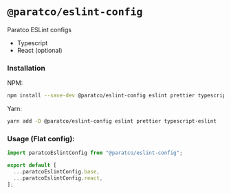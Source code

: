 # `@paratco/eslint-config`

Paratco ESLint configs

- Typescript
- React (optional)

### Installation

NPM:
```bash
npm install --save-dev @paratco/eslint-config eslint prettier typescript-eslint
```

Yarn:
```bash
yarn add -D @paratco/eslint-config eslint prettier typescript-eslint
```

### Usage (Flat config):

```javascript
import paratcoEslintConfig from "@paratco/eslint-config";

export default [
  ...paratcoEslintConfig.base,
  ...paratcoEslintConfig.react,
];
```
